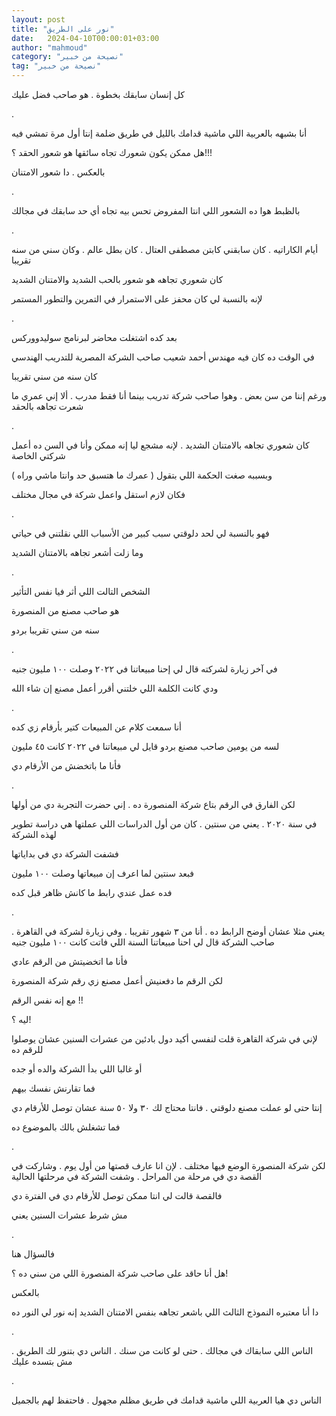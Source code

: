 ```yaml
---
layout: post
title: "نور على الطريق"
date:   2024-04-10T00:00:01+03:00
author: "mahmoud"
category: "نصيحة من خبير"
tag: "نصيحة من خبير"
---
```



كل إنسان سابقك بخطوة . هو صاحب فضل عليك

.

أنا بشبهه بالعربية اللي ماشية قدامك بالليل في طريق ضلمة
إنتا أول مرة تمشي فيه

هل ممكن يكون شعورك تجاه سائقها هو شعور الحقد ؟!!!

بالعكس . دا شعور الامتنان

.

بالظبط هوا ده الشعور اللي انتا المفروض تحس بيه تجاه أي
حد سابقك في مجالك

.

أيام الكاراتيه . كان سابقني كابتن مصطفى العتال . كان بطل
عالم . وكان سني من سنه تقريبا

كان شعوري تجاهه هو شعور بالحب الشديد والامتنان
الشديد

لإنه بالنسبة لي كان محفز على الاستمرار في التمرين
والتطور المستمر

.

بعد كده اشتغلت محاضر لبرنامج سوليدووركس

في الوقت ده كان فيه مهندس أحمد شعيب صاحب الشركة المصرية
للتدريب الهندسي

كان سنه من سني تقريبا

ورغم إننا من سن بعض . وهوا صاحب شركة تدريب بينما أنا فقط
مدرب . ألا إني عمري ما شعرت تجاهه بالحقد

.

كان شعوري تجاهه بالامتنان الشديد . لإنه مشجع ليا إنه
ممكن وأنا في السن ده أعمل شركتي الخاصة

وبسببه صغت الحكمة اللي بتقول ( عمرك ما هتسبق حد وانتا
ماشي وراه )

فكان لازم استقل واعمل شركة في مجال مختلف

.

فهو بالنسبة لي لحد دلوقتي سبب كبير من الأسباب اللي
نقلتني في حياتي

وما زلت أشعر تجاهه بالامتنان الشديد

.

الشخص التالت اللي أثر فيا نفس التأثير

هو صاحب مصنع من المنصورة

سنه من سني تقريبا بردو

.

في آخر زيارة لشركته قال لي إحنا مبيعاتنا في ٢٠٢٢ وصلت
١٠٠ مليون جنيه

ودي كانت الكلمة اللي خلتني أقرر أعمل مصنع إن شاء
الله

.

أنا سمعت كلام عن المبيعات كتير بأرقام زي كده

لسه من يومين صاحب مصنع بردو قايل لي مبيعاتنا في ٢٠٢٢
كانت ٤٥ مليون

فأنا ما باتخضش من الأرقام دي

.

لكن الفارق في الرقم بتاع شركة المنصورة ده . إني حضرت
التجربة دي من أولها

في سنة ٢٠٢٠ . يعني من سنتين . كان من أول الدراسات اللي
عملتها هي دراسة تطوير لهذه الشركة

فشفت الشركة دي في بداياتها

فبعد سنتين لما اعرف إن مبيعاتها وصلت ١٠٠ مليون

فده عمل عندي رابط ما كانش ظاهر قبل كده

.

يعني مثلا عشان أوضح الرابط ده . أنا من ٣ شهور تقريبا .
وفي زيارة لشركة في القاهرة . صاحب الشركة قال لي احنا مبيعاتنا السنة اللي
فاتت كانت ١٠٠ مليون جنيه

فأنا ما اتخضيتش من الرقم عادي

لكن الرقم ما دفعنيش أعمل مصنع زي رقم شركة
المنصورة

مع إنه نفس الرقم !!

ليه ؟!

لإني في شركة القاهرة قلت لنفسي أكيد دول بادئين من عشرات
السنين عشان يوصلوا للرقم ده

أو غالبا اللي بدأ الشركة والده أو جده

فما تقارنش نفسك بيهم

إنتا حتى لو عملت مصنع دلوقتي . فانتا محتاج لك ٣٠ ولا ٥٠
سنة عشان توصل للأرقام دي

فما تشغلش بالك بالموضوع ده

.

لكن شركة المنصورة الوضع فيها مختلف . لإن انا عارف قصتها
من أول يوم . وشاركت في القصة دي في مرحلة من المراحل . وشفت الشركة في
مرحلتها الحالية

فالقصة قالت لي انتا ممكن توصل للأرقام دي في الفترة
دي

مش شرط عشرات السنين يعني

.

فالسؤال هنا

هل أنا حاقد على صاحب شركة المنصورة اللي من سني ده
؟!

بالعكس

دا أنا معتبره النموذج الثالث اللي باشعر تجاهه بنفس
الامتنان الشديد إنه نور لي النور ده

.

الناس اللي سابقاك في مجالك . حتى لو كانت من سنك . الناس
دي بتنور لك الطريق . مش بتسده عليك

.

الناس دي هيا العربية اللي ماشية قدامك في طريق مظلم مجهول
. فاحتفظ لهم بالجميل
